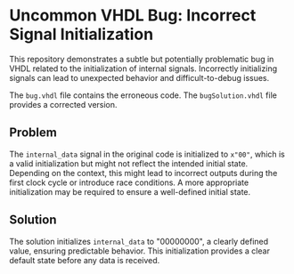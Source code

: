# Uncommon VHDL Bug: Incorrect Signal Initialization

This repository demonstrates a subtle but potentially problematic bug in VHDL related to the initialization of internal signals.  Incorrectly initializing signals can lead to unexpected behavior and difficult-to-debug issues.

The `bug.vhdl` file contains the erroneous code. The `bugSolution.vhdl` file provides a corrected version.

## Problem

The `internal_data` signal in the original code is initialized to `x"00"`, which is a valid initialization but might not reflect the intended initial state.  Depending on the context, this might lead to incorrect outputs during the first clock cycle or introduce race conditions.  A more appropriate initialization may be required to ensure a well-defined initial state.

## Solution

The solution initializes `internal_data` to "00000000", a clearly defined value, ensuring predictable behavior. This initialization provides a clear default state before any data is received.
